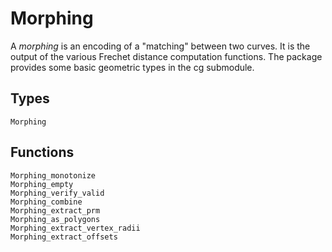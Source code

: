 # Morphing

A *morphing* is an encoding of a "matching" between two curves. It is
the output of the various Frechet distance computation functions.  The
package provides some basic geometric types in the cg submodule.

## Types
```@docs
Morphing
```

## Functions
```@docs
Morphing_monotonize
Morphing_empty
Morphing_verify_valid
Morphing_combine
Morphing_extract_prm
Morphing_as_polygons
Morphing_extract_vertex_radii
Morphing_extract_offsets
```


```
